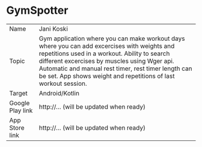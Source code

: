 # GymSpotter

|                  |                                                                                                                                                                                                                                                                                                                            |
| ---------------- | -------------------------------------------------------------------------------------------------------------------------------------------------------------------------------------------------------------------------------------------------------------------------------------------------------------------------  |
| Name             | Jani Koski                                                                                                                                                                                                                                                                                                                 |
| Topic            | Gym application where you can make workout days where you can add excercises with weights and repetitions used in a workout. Ability to search different excercises by muscles using Wger api. Automatic and manual rest timer, rest timer length can be set. App shows weight and repetitions of last workout session.    |
| Target           | Android/Kotlin                                                                                                                                                                                                                                                                                                             |
| Google Play link | http://… (will be updated when ready)                                                                                                                                                                                                                                                                                      |
| App Store link   | http://… (will be updated when ready)                                                                                                                                                                                                                                                                                      |
